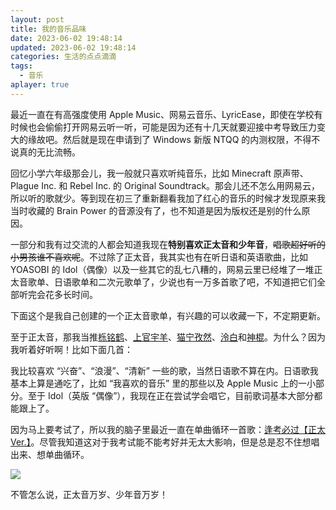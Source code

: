 ```yaml
---
layout: post
title: 我的音乐品味
date: 2023-06-02 19:48:14
updated: 2023-06-02 19:48:14
categories: 生活的点点滴滴
tags:
  - 音乐
aplayer: true
---
```


最近一直在有高强度使用 Apple Music、网易云音乐、LyricEase，即使在学校有时候也会偷偷打开网易云听一听，可能是因为还有十几天就要迎接中考导致压力变大的缘故吧。然后就是现在申请到了 Windows 新版 NTQQ 的内测权限，不得不说真的无比流畅。

<!-- more -->

回忆小学六年级那会儿，我一般就只喜欢听纯音乐，比如 Minecraft 原声带、Plague Inc. 和 Rebel Inc. 的 Original Soundtrack。那会儿还不怎么用网易云，所以听的歌就少。等到现在初三了重新翻看我加了红心的音乐的时候才发现原来我当时收藏的 Brain Power 的音源没有了，也不知道是因为版权还是别的什么原因。

一部分和我有过交流的人都会知道我现在**特别喜欢正太音和少年音**，~~唱歌超好听的小男孩谁不喜欢呢~~。不过除了正太音，我其实也有在听日语和英语歌曲，比如 YOASOBI 的 Idol（偶像）以及一些其它的乱七八糟的，网易云里已经堆了一堆正太音歌单、日语歌单和二次元歌单了，少说也有一万多首歌了吧，不知道把它们全部听完会花多长时间。

下面这个是我自己创建的一个正太音歌单，有兴趣的可以收藏一下，不定期更新。

<meting-js
 id="8048058894"
 server="netease"
 type="playlist"
 theme="#F2BC57">
</meting-js>

至于正太音，那我当推[栎铭鹤](https://music.163.com/artist?id=46528858)、[上官宇羊](https://music.163.com/artist?id=35604915)、[猫宁孜然](https://music.163.com/artist?id=13027043)、[泠白](https://music.163.com/artist?id=34203548)和[神棍](https://music.163.com/artist?id=37255934)。为什么？因为我听着好听啊！比如下面几首：

<meting-js
 id="1943901019"
 server="netease"
 type="song"
 theme="#F2BC57">
</meting-js>

<meting-js
 id="1954451364"
 server="netease"
 type="song"
 theme="#F2BC57">
</meting-js>

<meting-js
 id="2019862497"
 server="netease"
 type="song"
 theme="#F2BC57">
</meting-js>

我比较喜欢 “兴奋”、“浪漫”、“清新” 一些的歌，当然日语歌不算在内。日语歌我基本上算是通吃了，比如 “我喜欢的音乐” 里的那些以及 Apple Music 上的一小部分。至于 Idol（英版 “偶像”），我现在正在尝试学会唱它，目前歌词基本大部分都能跟上了。

因为马上要考试了，所以我的脑子里最近一直在单曲循环一首歌：[逢考必过【正太Ver.】](https://music.163.com/song?id=1954451364)。尽管我知道这对于我考试能不能考好并无太大影响，但是总是忍不住想唱出来、想单曲循环。

![](https://r2.lihaoyu.cn/2023/06/02/892cdce1a099866262de072df1fd42cc.webp)

不管怎么说，正太音万岁、少年音万岁！